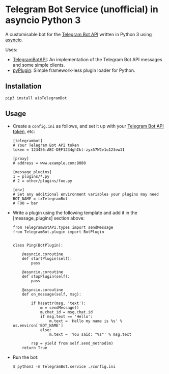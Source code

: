 # Telegram Bot Service (unofficial) in asyncio Python 3

A customisable bot for the [Telegram Bot API](https://core.telegram.org/bots/api) written in Python 3
using [asyncio](https://docs.python.org/3/library/asyncio.html).

Uses:
* [TelegramBotAPI](https://github.com/sourcesimian/pyTelegramBotAPI): An implementation of the Telegram Bot API messages and some simple clients.
* [pyPlugin](https://github.com/sourcesimian/pyPlugin): Simple framework-less plugin loader for Python.

## Installation
```
pip3 install aioTelegramBot
```

## Usage
* Create a ```config.ini``` as follows, and set it up with your
[Telegram Bot API token](https://core.telegram.org/bots/api#authorizing-your-bot), etc:
    ```
    [telegrambot]
    # Your Telegram Bot API token
    token = 123456:ABC-DEF1234ghIkl-zyx57W2v1u123ew11

    [proxy]
    # address = www.example.com:8080

    [message_plugins]
    1 = plugins/*.py
    # 2 = other/plugins/foo.py

    [env]
    # Set any additional environment variables your plugins may need
    BOT_NAME = txTelegramBot
    # FOO = bar
    ```

* Write a plugin using the following template and add it in the \[message_plugins\] section above:
    ```
    from TelegramBotAPI.types import sendMessage
    from TelegramBot.plugin import BotPlugin
    
    
    class Ping(BotPlugin):
    
        @asyncio.coroutine
        def startPlugin(self):
            pass
    
        @asyncio.coroutine
        def stopPlugin(self):
            pass
    
        @asyncio.coroutine
        def on_message(self, msg):
    
            if hasattr(msg, 'text'):
                m = sendMessage()
                m.chat_id = msg.chat.id
                if msg.text == 'Hello':
                    m.text = 'Hello my name is %s' % os.environ['BOT_NAME']
                else:
                    m.text = 'You said: "%s"' % msg.text
    
            rsp = yield from self.send_method(m)
        return True
    ```

* Run the bot:
    ```
    $ python3 -m TelegramBot.service ./config.ini
    ```
